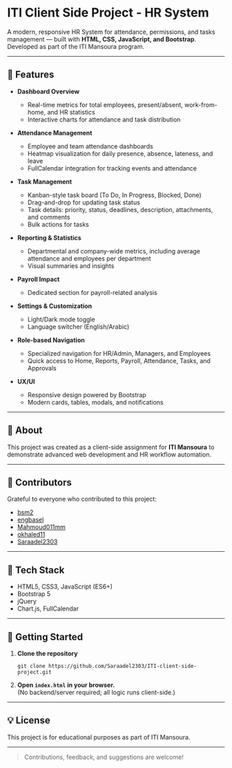 # ITI Client Side Project - HR System

A modern, responsive HR System for attendance, permissions, and tasks management — built with **HTML, CSS, JavaScript, and Bootstrap**.
Developed as part of the ITI Mansoura program.

---

## 🚀 Features

- **Dashboard Overview**  
  - Real-time metrics for total employees, present/absent, work-from-home, and HR statistics
  - Interactive charts for attendance and task distribution

- **Attendance Management**  
  - Employee and team attendance dashboards
  - Heatmap visualization for daily presence, absence, lateness, and leave
  - FullCalendar integration for tracking events and attendance

- **Task Management**  
  - Kanban-style task board (To Do, In Progress, Blocked, Done)
  - Drag-and-drop for updating task status
  - Task details: priority, status, deadlines, description, attachments, and comments
  - Bulk actions for tasks

- **Reporting & Statistics**  
  - Departmental and company-wide metrics, including average attendance and employees per department
  - Visual summaries and insights

- **Payroll Impact**  
  - Dedicated section for payroll-related analysis

- **Settings & Customization**  
  - Light/Dark mode toggle
  - Language switcher (English/Arabic)

- **Role-based Navigation**  
  - Specialized navigation for HR/Admin, Managers, and Employees
  - Quick access to Home, Reports, Payroll, Attendance, Tasks, and Approvals

- **UX/UI**  
  - Responsive design powered by Bootstrap
  - Modern cards, tables, modals, and notifications

---

## 🏫 About

This project was created as a client-side assignment for **ITI Mansoura** to demonstrate advanced web development and HR workflow automation.

---

## 👥 Contributors

Grateful to everyone who contributed to this project:

- [bsm2](https://github.com/bsm2)
- [engbasel](https://github.com/engbasel)
- [Mahmoud011mm](https://github.com/Mahmoud011mm)
- [okhaled11](https://github.com/okhaled11)
- [Saraadel2303](https://github.com/Saraadel2303)

---

## 📂 Tech Stack

- HTML5, CSS3, JavaScript (ES6+)
- Bootstrap 5
- jQuery
- Chart.js, FullCalendar

---

## 📑 Getting Started

1. **Clone the repository**
   ```
   git clone https://github.com/Saraadel2303/ITI-client-side-project.git
   ```
2. **Open `index.html` in your browser.**  
   (No backend/server required; all logic runs client-side.)

---

## 💡 License

This project is for educational purposes as part of ITI Mansoura.

---

> Contributions, feedback, and suggestions are welcome!
